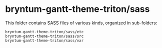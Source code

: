 # bryntum-gantt-theme-triton/sass

This folder contains SASS files of various kinds, organized in sub-folders:

    bryntum-gantt-theme-triton/sass/etc
    bryntum-gantt-theme-triton/sass/src
    bryntum-gantt-theme-triton/sass/var
